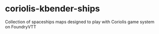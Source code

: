 # coriolis-kbender-ships
Collection of spaceships maps designed to play with Coriolis game system on FoundryVTT
